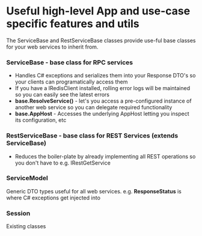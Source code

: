 ﻿# Useful high-level App and use-case specific features and utils

The ServiceBase and RestServiceBase classes provide use-ful base classes for your web services to inherit from.

### ServiceBase - base class for RPC services
  
  * Handles C# exceptions and serializes them into your Response DTO's so your clients can programatically access them
  * If you have a IRedisClient installed, rolling error logs will be maintained so you can easily see the latest errors
  * **base.ResolveService()** - let's you access a pre-configured instance of another web service so you can delegate required functionality
  * **base.AppHost** - Accesses the underlying AppHost letting you inspect its configuration, etc

### RestServiceBase - base class for REST Services (extends ServiceBase)

  * Reduces the boiler-plate by already implementing all REST operations so you don't have to e.g. IRestGetService<TRequest>


### ServiceModel
Generic DTO types useful for all web services. e.g. **ResponseStatus** is where C# exceptions get injected into

### Session
Existing classes